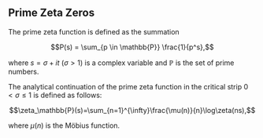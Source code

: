 ## Prime Zeta Zeros
The prime zeta function is defined as the summation

$$P(s) = \sum_{p \in \mathbb{P}} \frac{1}{p^s},$$

where $s=\sigma+it$ $(\sigma > 1)$ is a complex variable and $\mathbb{P}$ is the set of prime numbers.

The analytical continuation of the prime zeta function in the critical strip $0<\sigma\leqslant 1$ is defined as follows:

$$\zeta_\mathbb{P}(s)=\sum_{n=1}^{\infty}\frac{\mu(n)}{n}\log\zeta(ns),$$

where $\mu(n)$ is the Möbius function.



